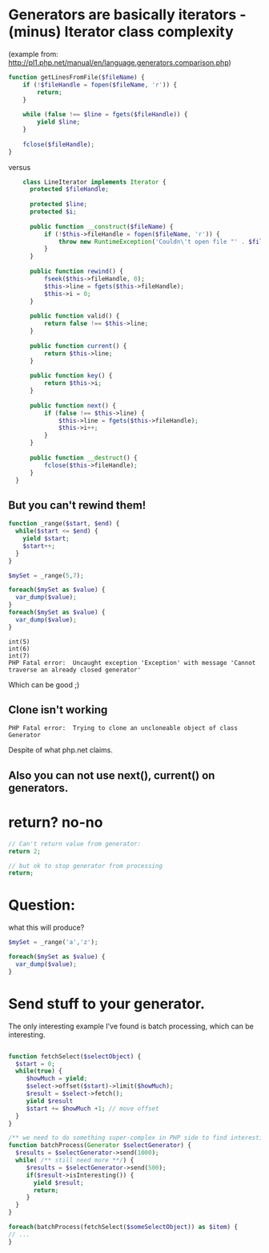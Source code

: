 # Generators are basically iterators -(minus) Iterator class complexity 
(example from: http://pl1.php.net/manual/en/language.generators.comparison.php)

    
```PHP
function getLinesFromFile($fileName) {
    if (!$fileHandle = fopen($fileName, 'r')) {
        return;
    }
 
    while (false !== $line = fgets($fileHandle)) {
        yield $line;
    }
 
    fclose($fileHandle);
}
```


versus

```PHP
    class LineIterator implements Iterator {
      protected $fileHandle;
   
      protected $line;
      protected $i;
   
      public function __construct($fileName) {
          if (!$this->fileHandle = fopen($fileName, 'r')) {
              throw new RuntimeException('Couldn\'t open file "' . $fileName . '"');
          }
      }
   
      public function rewind() {
          fseek($this->fileHandle, 0);
          $this->line = fgets($this->fileHandle);
          $this->i = 0;
      }
   
      public function valid() {
          return false !== $this->line;
      }
   
      public function current() {
          return $this->line;
      }
   
      public function key() {
          return $this->i;
      }
   
      public function next() {
          if (false !== $this->line) {
              $this->line = fgets($this->fileHandle);
              $this->i++;
          }
      }
   
      public function __destruct() {
          fclose($this->fileHandle);
      }
  }
```

## But you can't rewind them!

```PHP
function _range($start, $end) {
  while($start <= $end) {
    yield $start;
    $start++;
  }
}

$mySet = _range(5,7);

foreach($mySet as $value) {
  var_dump($value);
}
foreach($mySet as $value) {
  var_dump($value);
}
```

    int(5)
    int(6)
    int(7)
    PHP Fatal error:  Uncaught exception 'Exception' with message 'Cannot traverse an already closed generator'
    
Which can be good ;)
    
## Clone isn't working

    PHP Fatal error:  Trying to clone an uncloneable object of class Generator
    
Despite of what php.net claims. 


## Also you can not use next(), current() on generators. 


# return? no-no

```PHP
// Can't return value from generator:
return 2;

// but ok to stop generator from processing
return;
```


# Question: 

what this will produce?
```PHP
$mySet = _range('a','z');

foreach($mySet as $value) {
  var_dump($value);
}
```

# Send stuff to your generator.

The only interesting example I've found is batch processing, which can be interesting.


```PHP

function fetchSelect($selectObject) {
  $start = 0;
  while(true) {
     $howMuch = yield;
     $select->offset($start)->limit($howMuch);
     $result = $select->fetch();
     yield $result
     $start += $howMuch +1; // move offset
  }
}

/** we need to do something super-complex in PHP side to find interesting records **/
function batchProcess(Generator $selectGenerator) {
  $results = $selectGenerator->send(1000);
  while( /** still need more **/) {
     $results = $selectGenerator->send(500);
     if($result->isInteresting()) {
       yield $result;
       return;
     }
  }
}

foreach(batchProcess(fetchSelect($someSelectObject)) as $item) {
// ...
}
